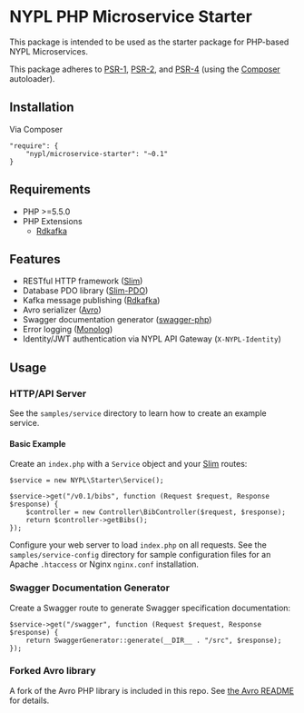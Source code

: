 # NYPL PHP Microservice Starter

This package is intended to be used as the starter package for PHP-based NYPL Microservices.

This package adheres to [PSR-1](http://www.php-fig.org/psr/psr-1/), [PSR-2](http://www.php-fig.org/psr/psr-2/), and [PSR-4](http://www.php-fig.org/psr/psr-4/) (using the [Composer](https://getcomposer.org/) autoloader).

## Installation

Via Composer
~~~~
"require": {
    "nypl/microservice-starter": "~0.1"
}
~~~~

## Requirements

* PHP >=5.5.0
* PHP Extensions
    + [Rdkafka](https://arnaud-lb.github.io/php-rdkafka/phpdoc/book.rdkafka.html)

## Features

* RESTful HTTP framework ([Slim](http://www.slimframework.com/))
* Database PDO library ([Slim-PDO](https://github.com/FaaPz/Slim-PDO))
* Kafka message publishing ([Rdkafka](https://arnaud-lb.github.io/php-rdkafka/phpdoc/book.rdkafka.html))
* Avro serializer ([Avro](http://apache.osuosl.org/avro/))
* Swagger documentation generator ([swagger-php](https://github.com/zircote/swagger-php))
* Error logging ([Monolog](https://github.com/Seldaek/monolog))
* Identity/JWT authentication via NYPL API Gateway (`X-NYPL-Identity`)

## Usage

### HTTP/API Server

See the `samples/service` directory to learn how to create an example service.

#### Basic Example

Create an `index.php` with a `Service` object and your [Slim](http://www.slimframework.com/) routes:

~~~~
$service = new NYPL\Starter\Service();

$service->get("/v0.1/bibs", function (Request $request, Response $response) {
    $controller = new Controller\BibController($request, $response);
    return $controller->getBibs();
});
~~~~

Configure your web server to load `index.php` on all requests.
See the `samples/service-config` directory for sample configuration files for an Apache `.htaccess` or Nginx `nginx.conf` installation.

### Swagger Documentation Generator

Create a Swagger route to generate Swagger specification documentation:

~~~~
$service->get("/swagger", function (Request $request, Response $response) {
    return SwaggerGenerator::generate(__DIR__ . "/src", $response);
});
~~~~

### Forked Avro library

A fork of the Avro PHP library is included in this repo. See [the Avro README](lib/Avro/README.md) for details.
